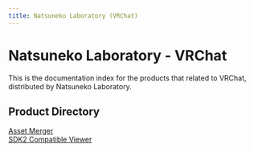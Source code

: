 ```yaml
---
title: Natsuneko Laboratory (VRChat)
---
```


# Natsuneko Laboratory - VRChat

This is the documentation index for the products that related to VRChat, distributed by Natsuneko Laboratory.

## Product Directory

<div class="two-grid">
    <div>
        <a href="/vrchat/asset-merger/">Asset Merger</a>
    </div>
    <div>
        <a href="/vrchat/sdk2-compat-view/">SDK2 Compatible Viewer</a>
    </div>
</div>
